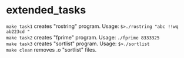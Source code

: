 # extended_tasks

`make task1` creates "rostring" program. Usage: `$>./rostring "abc !!wq ab223cd "`<br>
`make task2` creates "fprime" program. Usage: `./fprime 8333325`<br>
`make task3` creates "sortlist" program. Usage: `$>./sortlist`<br>
`make clean` removes .o "sortlist" files.<br>

